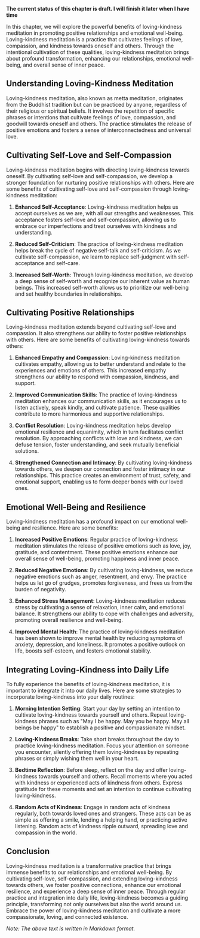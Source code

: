 **The current status of this chapter is draft. I will finish it later when I have time**

In this chapter, we will explore the powerful benefits of loving-kindness meditation in promoting positive relationships and emotional well-being. Loving-kindness meditation is a practice that cultivates feelings of love, compassion, and kindness towards oneself and others. Through the intentional cultivation of these qualities, loving-kindness meditation brings about profound transformation, enhancing our relationships, emotional well-being, and overall sense of inner peace.

Understanding Loving-Kindness Meditation
----------------------------------------

Loving-kindness meditation, also known as metta meditation, originates from the Buddhist tradition but can be practiced by anyone, regardless of their religious or spiritual beliefs. It involves the repetition of specific phrases or intentions that cultivate feelings of love, compassion, and goodwill towards oneself and others. The practice stimulates the release of positive emotions and fosters a sense of interconnectedness and universal love.

Cultivating Self-Love and Self-Compassion
-----------------------------------------

Loving-kindness meditation begins with directing loving-kindness towards oneself. By cultivating self-love and self-compassion, we develop a stronger foundation for nurturing positive relationships with others. Here are some benefits of cultivating self-love and self-compassion through loving-kindness meditation:

1. **Enhanced Self-Acceptance**: Loving-kindness meditation helps us accept ourselves as we are, with all our strengths and weaknesses. This acceptance fosters self-love and self-compassion, allowing us to embrace our imperfections and treat ourselves with kindness and understanding.

2. **Reduced Self-Criticism**: The practice of loving-kindness meditation helps break the cycle of negative self-talk and self-criticism. As we cultivate self-compassion, we learn to replace self-judgment with self-acceptance and self-care.

3. **Increased Self-Worth**: Through loving-kindness meditation, we develop a deep sense of self-worth and recognize our inherent value as human beings. This increased self-worth allows us to prioritize our well-being and set healthy boundaries in relationships.

Cultivating Positive Relationships
----------------------------------

Loving-kindness meditation extends beyond cultivating self-love and compassion. It also strengthens our ability to foster positive relationships with others. Here are some benefits of cultivating loving-kindness towards others:

1. **Enhanced Empathy and Compassion**: Loving-kindness meditation cultivates empathy, allowing us to better understand and relate to the experiences and emotions of others. This increased empathy strengthens our ability to respond with compassion, kindness, and support.

2. **Improved Communication Skills**: The practice of loving-kindness meditation enhances our communication skills, as it encourages us to listen actively, speak kindly, and cultivate patience. These qualities contribute to more harmonious and supportive relationships.

3. **Conflict Resolution**: Loving-kindness meditation helps develop emotional resilience and equanimity, which in turn facilitates conflict resolution. By approaching conflicts with love and kindness, we can defuse tension, foster understanding, and seek mutually beneficial solutions.

4. **Strengthened Connection and Intimacy**: By cultivating loving-kindness towards others, we deepen our connection and foster intimacy in our relationships. This practice creates an environment of trust, safety, and emotional support, enabling us to form deeper bonds with our loved ones.

Emotional Well-Being and Resilience
-----------------------------------

Loving-kindness meditation has a profound impact on our emotional well-being and resilience. Here are some benefits:

1. **Increased Positive Emotions**: Regular practice of loving-kindness meditation stimulates the release of positive emotions such as love, joy, gratitude, and contentment. These positive emotions enhance our overall sense of well-being, promoting happiness and inner peace.

2. **Reduced Negative Emotions**: By cultivating loving-kindness, we reduce negative emotions such as anger, resentment, and envy. The practice helps us let go of grudges, promotes forgiveness, and frees us from the burden of negativity.

3. **Enhanced Stress Management**: Loving-kindness meditation reduces stress by cultivating a sense of relaxation, inner calm, and emotional balance. It strengthens our ability to cope with challenges and adversity, promoting overall resilience and well-being.

4. **Improved Mental Health**: The practice of loving-kindness meditation has been shown to improve mental health by reducing symptoms of anxiety, depression, and loneliness. It promotes a positive outlook on life, boosts self-esteem, and fosters emotional stability.

Integrating Loving-Kindness into Daily Life
-------------------------------------------

To fully experience the benefits of loving-kindness meditation, it is important to integrate it into our daily lives. Here are some strategies to incorporate loving-kindness into your daily routines:

1. **Morning Intention Setting**: Start your day by setting an intention to cultivate loving-kindness towards yourself and others. Repeat loving-kindness phrases such as "May I be happy. May you be happy. May all beings be happy" to establish a positive and compassionate mindset.

2. **Loving-Kindness Breaks**: Take short breaks throughout the day to practice loving-kindness meditation. Focus your attention on someone you encounter, silently offering them loving-kindness by repeating phrases or simply wishing them well in your heart.

3. **Bedtime Reflection**: Before sleep, reflect on the day and offer loving-kindness towards yourself and others. Recall moments where you acted with kindness or experienced acts of kindness from others. Express gratitude for these moments and set an intention to continue cultivating loving-kindness.

4. **Random Acts of Kindness**: Engage in random acts of kindness regularly, both towards loved ones and strangers. These acts can be as simple as offering a smile, lending a helping hand, or practicing active listening. Random acts of kindness ripple outward, spreading love and compassion in the world.

Conclusion
----------

Loving-kindness meditation is a transformative practice that brings immense benefits to our relationships and emotional well-being. By cultivating self-love, self-compassion, and extending loving-kindness towards others, we foster positive connections, enhance our emotional resilience, and experience a deep sense of inner peace. Through regular practice and integration into daily life, loving-kindness becomes a guiding principle, transforming not only ourselves but also the world around us. Embrace the power of loving-kindness meditation and cultivate a more compassionate, loving, and connected existence.

*Note: The above text is written in Markdown format.*
